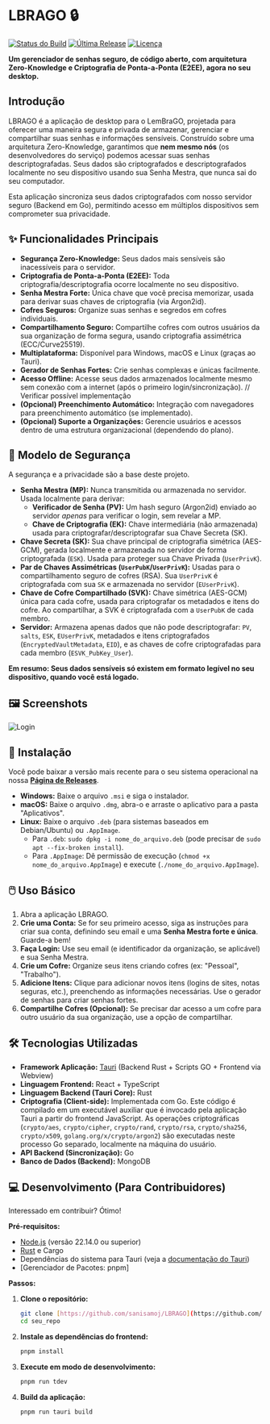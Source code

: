 # LBRAGO 🔒

[![Status do Build](https://img.shields.io/github/actions/workflow/status/sanisamoj/LBRAGO.git/build.yml?branch=main)](https://github.com/sanisamoj/LBRAGO.git/actions)
[![Última Release](https://img.shields.io/github/v/release/sanisamoj/LBRAGO.git)](https://github.com/sanisamoj/LBRAGO.git/releases/latest)
[![Licença](https://img.shields.io/github/license/sanisamoj/LBRAGO.git)](LICENSE)

**Um gerenciador de senhas seguro, de código aberto, com arquitetura Zero-Knowledge e Criptografia de Ponta-a-Ponta (E2EE), agora no seu desktop.**

## Introdução

LBRAGO é a aplicação de desktop para o LemBraGO, projetada para oferecer uma maneira segura e privada de armazenar, gerenciar e compartilhar suas senhas e informações sensíveis. Construído sobre uma arquitetura Zero-Knowledge, garantimos que **nem mesmo nós** (os desenvolvedores do serviço) podemos acessar suas senhas descriptografadas. Seus dados são criptografados e descriptografados localmente no seu dispositivo usando sua Senha Mestra, que nunca sai do seu computador.

Esta aplicação sincroniza seus dados criptografados com nosso servidor seguro (Backend em Go), permitindo acesso em múltiplos dispositivos sem comprometer sua privacidade.

## ✨ Funcionalidades Principais

* **Segurança Zero-Knowledge:** Seus dados mais sensíveis são inacessíveis para o servidor.
* **Criptografia de Ponta-a-Ponta (E2EE):** Toda criptografia/descriptografia ocorre localmente no seu dispositivo.
* **Senha Mestra Forte:** Única chave que você precisa memorizar, usada para derivar suas chaves de criptografia (via Argon2id).
* **Cofres Seguros:** Organize suas senhas e segredos em cofres individuais.
* **Compartilhamento Seguro:** Compartilhe cofres com outros usuários da sua organização de forma segura, usando criptografia assimétrica (ECC/Curve25519).
* **Multiplataforma:** Disponível para Windows, macOS e Linux (graças ao Tauri).
* **Gerador de Senhas Fortes:** Crie senhas complexas e únicas facilmente.
* **Acesso Offline:** Acesse seus dados armazenados localmente mesmo sem conexão com a internet (após o primeiro login/sincronização). // Verificar possível implementação
* **(Opcional) Preenchimento Automático:** Integração com navegadores para preenchimento automático (se implementado).
* **(Opcional) Suporte a Organizações:** Gerencie usuários e acessos dentro de uma estrutura organizacional (dependendo do plano).

## 🔐 Modelo de Segurança

A segurança e a privacidade são a base deste projeto.

* **Senha Mestra (MP):** Nunca transmitida ou armazenada no servidor. Usada localmente para derivar:
    * **Verificador de Senha (PV):** Um hash seguro (Argon2id) enviado ao servidor *apenas* para verificar o login, sem revelar a MP.
    * **Chave de Criptografia (EK):** Chave intermediária (não armazenada) usada para criptografar/descriptografar sua Chave Secreta (SK).
* **Chave Secreta (SK):** Sua chave principal de criptografia simétrica (AES-GCM), gerada localmente e armazenada no servidor de forma criptografada (`ESK`). Usada para proteger sua Chave Privada (`UserPrivK`).
* **Par de Chaves Assimétricas (`UserPubK`/`UserPrivK`):** Usadas para o compartilhamento seguro de cofres (RSA). Sua `UserPrivK` é criptografada com sua `SK` e armazenada no servidor (`EUserPrivK`).
* **Chave de Cofre Compartilhado (SVK):** Chave simétrica (AES-GCM) única para cada cofre, usada para criptografar os metadados e itens do cofre. Ao compartilhar, a SVK é criptografada com a `UserPubK` de cada membro.
* **Servidor:** Armazena apenas dados que não pode descriptografar: `PV`, `salts`, `ESK`, `EUserPrivK`, metadados e itens criptografados (`EncryptedVaultMetadata`, `EID`), e as chaves de cofre criptografadas para cada membro (`ESVK_PubKey_User`).

**Em resumo: Seus dados sensíveis só existem em formato legível no seu dispositivo, quando você está logado.**

## 🖼️ Screenshots

![Login](https://www.sanisamojrepository.com/image-repo/media?media=zkxSnD1DzY4sjzrfKk56Ym6wNpYwA74NDCnP-Captura%20de%20tela%202025-05-03%20170226.png)

## 🚀 Instalação

Você pode baixar a versão mais recente para o seu sistema operacional na nossa [**Página de Releases**](https://github.com/seu_usuario/seu_repo/releases/latest).

* **Windows:** Baixe o arquivo `.msi` e siga o instalador.
* **macOS:** Baixe o arquivo `.dmg`, abra-o e arraste o aplicativo para a pasta "Aplicativos".
* **Linux:** Baixe o arquivo `.deb` (para sistemas baseados em Debian/Ubuntu) ou `.AppImage`.
    * Para `.deb`: `sudo dpkg -i nome_do_arquivo.deb` (pode precisar de `sudo apt --fix-broken install`).
    * Para `.AppImage`: Dê permissão de execução (`chmod +x nome_do_arquivo.AppImage`) e execute (`./nome_do_arquivo.AppImage`).

## 🖱️ Uso Básico

1.  Abra a aplicação LBRAGO.
2.  **Crie uma Conta:** Se for seu primeiro acesso, siga as instruções para criar sua conta, definindo seu email e uma **Senha Mestra forte e única**. Guarde-a bem!
3.  **Faça Login:** Use seu email (e identificador da organização, se aplicável) e sua Senha Mestra.
4.  **Crie um Cofre:** Organize seus itens criando cofres (ex: "Pessoal", "Trabalho").
5.  **Adicione Itens:** Clique para adicionar novos itens (logins de sites, notas seguras, etc.), preenchendo as informações necessárias. Use o gerador de senhas para criar senhas fortes.
6.  **Compartilhe Cofres (Opcional):** Se precisar dar acesso a um cofre para outro usuário da sua organização, use a opção de compartilhar.

## 🛠️ Tecnologias Utilizadas

* **Framework Aplicação:** [Tauri](https://tauri.app/) (Backend Rust + Scripts GO + Frontend via Webview)
* **Linguagem Frontend:** React + TypeScript
* **Linguagem Backend (Tauri Core):** Rust
* **Criptografia (Client-side):** Implementada com Go. Este código é compilado em um executável auxiliar que é invocado pela aplicação Tauri a partir do frontend JavaScript.
As operações criptográficas (`crypto/aes`, `crypto/cipher`, `crypto/rand`, `crypto/rsa`, `crypto/sha256`, `crypto/x509`, `golang.org/x/crypto/argon2`) são executadas neste processo Go separado, localmente na máquina do usuário.
* **API Backend (Sincronização):** Go
* **Banco de Dados (Backend):** MongoDB

## 💻 Desenvolvimento (Para Contribuidores)

Interessado em contribuir? Ótimo!

**Pré-requisitos:**

* [Node.js](https://nodejs.org/) (versão 22.14.0 ou superior)
* [Rust](https://www.rust-lang.org/tools/install) e Cargo
* Dependências do sistema para Tauri (veja a [documentação do Tauri](https://tauri.app/v1/guides/getting-started/prerequisites))
* [Gerenciador de Pacotes: pnpm]

**Passos:**

1.  **Clone o repositório:**
    ```bash
    git clone [https://github.com/sanisamoj/LBRAGO](https://github.com/sanisamoj/LBRAGO)
    cd seu_repo
    ```
2.  **Instale as dependências do frontend:**
    ```bash
    pnpm install
    ```
3.  **Execute em modo de desenvolvimento:**
    ```bash
    pnpm run tdev
    ```
4.  **Build da aplicação:**
    ```bash
    pnpm run tauri build
    ```